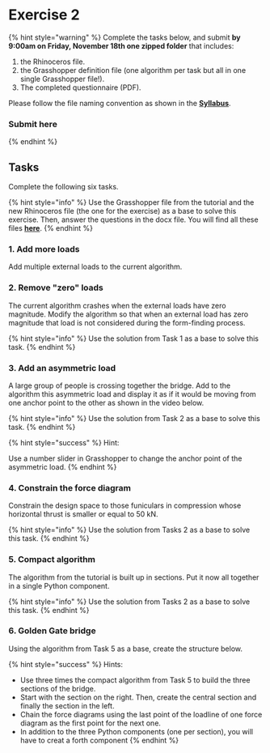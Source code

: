 # Exercise 2

{% hint style="warning" %}
Complete the tasks below, and submit **by 9:00am on Friday, November 18th one zipped folder** that includes:

1. the Rhinoceros file.
2. the Grasshopper definition file (one algorithm per task but all in one single Grasshopper file!).
3. The completed questionnaire (PDF).

Please follow the file naming convention as shown in the [**Syllabus**](../../syllabus.md#submissions).

### **Submit here**
{% endhint %}

## Tasks

Complete the following six tasks.&#x20;

{% hint style="info" %}
Use the Grasshopper file from the tutorial and the new Rhinoceros file (the one for the exercise) as a base to solve this exercise. Then, answer the questions in the docx file. You will find all these files [**here**](../iii.-procedural-gs-ii/#files).&#x20;
{% endhint %}

### 1. Add more loads

Add multiple external loads to the current algorithm.

### 2. Remove "zero" loads

The current algorithm crashes when the external loads have zero magnitude. Modify the algorithm so that when an external load has zero magnitude that load is not considered during the form-finding process.&#x20;

{% hint style="info" %}
Use the solution from Task 1 as a base to solve this task.&#x20;
{% endhint %}

### 3. Add an asymmetric load

A large group of people is crossing together the bridge. Add to the algorithm this asymmetric load and display it as if it would be moving from one anchor point to the other as shown in the video below. &#x20;

{% hint style="info" %}
Use the solution from Task 2 as a base to solve this task.&#x20;
{% endhint %}

{% hint style="success" %}
Hint:&#x20;

Use a number slider in Grasshopper to change the anchor point of the asymmetric load.&#x20;
{% endhint %}

### 4. Constrain the force diagram

Constrain the design space to those funiculars in compression whose horizontal thrust is smaller or equal to 50 kN.

{% hint style="info" %}
Use the solution from Tasks 2 as a base to solve this task.&#x20;
{% endhint %}

### 5. Compact algorithm

The algorithm from the tutorial is built up in sections. Put it now all together in a single Python component.

{% hint style="info" %}
Use the solution from Tasks 2 as a base to solve this task.
{% endhint %}

### 6. Golden Gate bridge

Using the algorithm from Task 5 as a base, create the structure below.&#x20;

{% hint style="success" %}
Hints:&#x20;

* Use three times the compact algorithm from Task 5 to build the three sections of the bridge.
* Start with the section on the right. Then, create the central section and finally the section in the left.&#x20;
* Chain the force diagrams using the last point of the loadline of one force diagram as the first point for the next one.
* In addition to the three Python components (one per section), you will have to creat a forth component&#x20;
{% endhint %}











